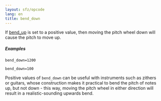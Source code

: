 ```yaml
---
layout: sfz/opcode
lang: en
title: bend_down
---
```

If [bend_up](bend_up) is set to a positive value,
then moving the pitch wheel down will cause the pitch to move up.

##### Examples

```
bend_down=1200

bend_down=100
```
Positive values of `bend_down` can be useful with instruments such as zithers or
guitars, whose construction makes it practical to bend the pitch of notes up,
but not down - this way, moving the pitch wheel in either direction will result
in a realistic-sounding upwards bend.
